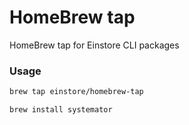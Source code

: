 # HomeBrew tap

HomeBrew tap for Einstore CLI packages

### Usage

```bash
brew tap einstore/homebrew-tap
```

```bash
brew install systemator
```
